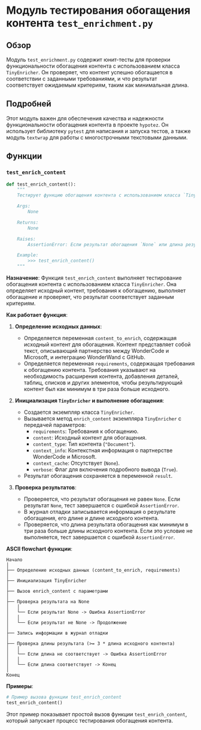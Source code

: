 # Модуль тестирования обогащения контента `test_enrichment.py`

## Обзор

Модуль `test_enrichment.py` содержит юнит-тесты для проверки функциональности обогащения контента с использованием класса `TinyEnricher`. Он проверяет, что контент успешно обогащается в соответствии с заданными требованиями, и что результат соответствует ожидаемым критериям, таким как минимальная длина.

## Подробней

Этот модуль важен для обеспечения качества и надежности функциональности обогащения контента в проекте `hypotez`. Он использует библиотеку `pytest` для написания и запуска тестов, а также модуль `textwrap` для работы с многострочными текстовыми данными.

## Функции

### `test_enrich_content`

```python
def test_enrich_content():
    """
    Тестирует функцию обогащения контента с использованием класса `TinyEnricher`.

    Args:
        None

    Returns:
        None

    Raises:
        AssertionError: Если результат обогащения `None` или длина результата меньше, чем утроенная длина исходного контента.

    Example:
        >>> test_enrich_content()
    """
```

**Назначение**:
Функция `test_enrich_content` выполняет тестирование обогащения контента с использованием класса `TinyEnricher`. Она определяет исходный контент, требования к обогащению, выполняет обогащение и проверяет, что результат соответствует заданным критериям.

**Как работает функция**:

1.  **Определение исходных данных**:
    *   Определяется переменная `content_to_enrich`, содержащая исходный контент для обогащения. Контент представляет собой текст, описывающий партнерство между WonderCode и Microsoft, и интеграцию WonderWand с GitHub.
    *   Определяется переменная `requirements`, содержащая требования к обогащению контента. Требования указывают на необходимость расширения контента, добавления деталей, таблиц, списков и других элементов, чтобы результирующий контент был как минимум в три раза больше исходного.

2.  **Инициализация `TinyEnricher` и выполнение обогащения**:
    *   Создается экземпляр класса `TinyEnricher`.
    *   Вызывается метод `enrich_content` экземпляра `TinyEnricher` с передачей параметров:
        *   `requirements`: Требования к обогащению.
        *   `content`: Исходный контент для обогащения.
        *   `content_type`: Тип контента (`"Document"`).
        *   `context_info`: Контекстная информация о партнерстве WonderCode и Microsoft.
        *   `context_cache`: Отсутствует (`None`).
        *   `verbose`: Флаг для включения подробного вывода (`True`).
    *   Результат обогащения сохраняется в переменной `result`.

3.  **Проверка результатов**:
    *   Проверяется, что результат обогащения не равен `None`. Если результат `None`, тест завершается с ошибкой `AssertionError`.
    *   В журнал отладки записывается информация о результате обогащения, его длине и длине исходного контента.
    *   Проверяется, что длина результата обогащения как минимум в три раза больше длины исходного контента. Если это условие не выполняется, тест завершается с ошибкой `AssertionError`.

**ASCII flowchart функции**:

```
Начало
│
├── Определение исходных данных (content_to_enrich, requirements)
│
├── Инициализация TinyEnricher
│
├── Вызов enrich_content с параметрами
│
├── Проверка результата на None
│   │
│   └── Если результат None -> Ошибка AssertionError
│   │
│   └── Если результат не None -> Продолжение
│
├── Запись информации в журнал отладки
│
├── Проверка длины результата (>= 3 * длина исходного контента)
│   │
│   └── Если длина не соответствует -> Ошибка AssertionError
│   │
│   └── Если длина соответствует -> Конец
│
Конец
```

**Примеры**:

```python
# Пример вызова функции test_enrich_content
test_enrich_content()
```
Этот пример показывает простой вызов функции `test_enrich_content`, который запускает процесс тестирования обогащения контента.